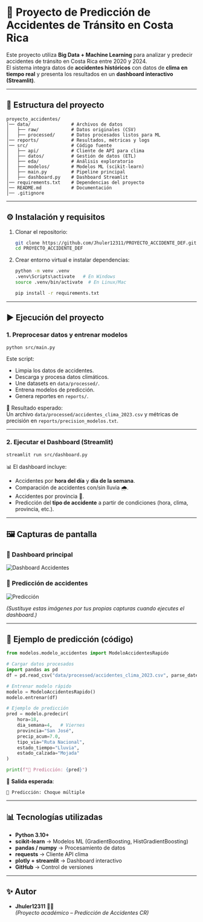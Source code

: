 # 🚦 Proyecto de Predicción de Accidentes de Tránsito en Costa Rica

Este proyecto utiliza **Big Data + Machine Learning** para analizar y predecir accidentes de tránsito en Costa Rica entre 2020 y 2024.  
El sistema integra datos de **accidentes históricos** con datos de **clima en tiempo real** y presenta los resultados en un **dashboard interactivo (Streamlit)**.

---

## 📂 Estructura del proyecto

```
proyecto_accidentes/
│── data/               # Archivos de datos
│   ├── raw/            # Datos originales (CSV)
│   ├── processed/      # Datos procesados listos para ML
│── reports/            # Resultados, métricas y logs
│── src/                # Código fuente
│   ├── api/            # Cliente de API para clima
│   ├── datos/          # Gestión de datos (ETL)
│   ├── eda/            # Análisis exploratorio
│   ├── modelos/        # Modelos ML (scikit-learn)
│   ├── main.py         # Pipeline principal
│   ├── dashboard.py    # Dashboard Streamlit
│── requirements.txt    # Dependencias del proyecto
│── README.md           # Documentación
│── .gitignore
```

---

## ⚙️ Instalación y requisitos

1. Clonar el repositorio:
   ```bash
   git clone https://github.com/Jhuler12311/PROYECTO_ACCIDENTE_DEF.git
   cd PROYECTO_ACCIDENTE_DEF
   ```

2. Crear entorno virtual e instalar dependencias:
   ```bash
   python -m venv .venv
   .venv\Scripts\activate   # En Windows
   source .venv/bin/activate  # En Linux/Mac

   pip install -r requirements.txt
   ```

---

## ▶️ Ejecución del proyecto

### 1. Preprocesar datos y entrenar modelos
```bash
python src/main.py
```

Este script:
- Limpia los datos de accidentes.
- Descarga y procesa datos climáticos.
- Une datasets en `data/processed/`.
- Entrena modelos de predicción.
- Genera reportes en `reports/`.

📌 Resultado esperado:  
Un archivo `data/processed/accidentes_clima_2023.csv` y métricas de precisión en `reports/precision_modelos.txt`.

---

### 2. Ejecutar el Dashboard (Streamlit)
```bash
streamlit run src/dashboard.py
```

📊 El dashboard incluye:
- Accidentes por **hora del día** y **día de la semana**.
- Comparación de accidentes con/sin lluvia 🌧️.
- Accidentes por provincia 📍.
- Predicción del **tipo de accidente** a partir de condiciones (hora, clima, provincia, etc.).

---

## 🖼️ Capturas de pantalla

### 🔹 Dashboard principal
![Dashboard Accidentes](https://via.placeholder.com/900x400.png?text=Dashboard+Accidentes+CR)

### 🔹 Predicción de accidentes
![Predicción](https://via.placeholder.com/900x400.png?text=Prediccion+Accidentes)

*(Sustituye estas imágenes por tus propias capturas cuando ejecutes el dashboard.)*

---

## 🔮 Ejemplo de predicción (código)

```python
from modelos.modelo_accidentes import ModeloAccidentesRapido

# Cargar datos procesados
import pandas as pd
df = pd.read_csv("data/processed/accidentes_clima_2023.csv", parse_dates=["fecha"])

# Entrenar modelo rápido
modelo = ModeloAccidentesRapido()
modelo.entrenar(df)

# Ejemplo de predicción
pred = modelo.predecir(
    hora=18,
    dia_semana=4,   # Viernes
    provincia="San José",
    precip_acum=7.0,
    tipo_via="Ruta Nacional",
    estado_tiempo="Lluvia",
    estado_calzada="Mojada"
)

print(f"🔮 Predicción: {pred}")
```

📌 **Salida esperada**:  
```
🔮 Predicción: Choque múltiple
```

---

## 📊 Tecnologías utilizadas
- **Python 3.10+**
- **scikit-learn** → Modelos ML (GradientBoosting, HistGradientBoosting)
- **pandas / numpy** → Procesamiento de datos
- **requests** → Cliente API clima
- **plotly + streamlit** → Dashboard interactivo
- **GitHub** → Control de versiones

---

## ✨ Autor
- **Jhuler12311** 👨‍💻  
*(Proyecto académico – Predicción de Accidentes CR)*
